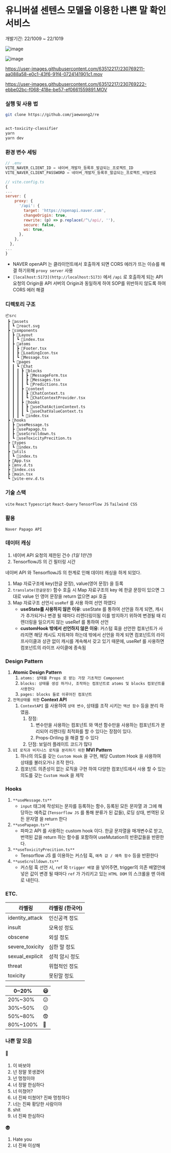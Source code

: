# 유니버셜 센텐스 모델을 이용한 나쁜 말 확인 서비스

개발기간: 22/1009 ~ 22/1019

![image](https://user-images.githubusercontent.com/63512217/196638384-4be6285c-21d4-4558-bb66-8012b458d5ba.png)

![image](https://user-images.githubusercontent.com/63512217/196638245-f6e3208c-35cb-42d0-bf99-8820f6fe9448.png)


https://user-images.githubusercontent.com/63512217/230769211-aa088a58-e0c1-43f6-91f4-0724141901c1.mov



https://user-images.githubusercontent.com/63512217/230769222-ebbe02bc-f068-418e-be57-ef0661559891.MOV

### 실행 및 사용 법

```bash
git clone https://github.com/jaewoong2/re


act-toxicity-classifier
yarn
yarn dev
```

### 환경 변수 세팅

```jsx
// .env
VITE_NAVER_CLIENT_ID = 네이버_개발자_등록후_발급되는_프로젝트_ID
VITE_NAVER_CLIENT_PASSWORD = 네이버_개발자_등록후_발급되는_프로젝트_비밀번호
```

```jsx
// vite.config.ts
{
...
server: {
    proxy: {
      '/api': {
        target: 'https://openapi.naver.com',
        changeOrigin: true,
        rewrite: (p) => p.replace(/^\/api/, ''),
        secure: false,
        ws: true,
      },
    },
  },
...
}
```

- NAVER openAPI 는 클라이언트에서 호출하게 되면 CORS 에러가 뜨는 이슈를 해결 하기위해 `proxy server` 사용
- `[localhost:5173](http://localhost:5173)` 에서 `/api` 로 호출하게 되는 API 요청의 Origin을 API 서버의 Origin과 동일하게 하여 SOP를 위반하지 않도록 하여 CORS 에러 해결

### 디렉토리 구조

```
📦src
 ┣ 📂assets
 ┃ ┗ 📜react.svg
 ┣ 📂components
 ┃ ┣ 📂Layout
 ┃ ┃ ┗ 📜index.tsx
 ┃ ┣ 📂atoms
 ┃ ┃ ┣ 📜Footer.tsx
 ┃ ┃ ┣ 📜LoadingIcon.tsx
 ┃ ┃ ┗ 📜Message.tsx
 ┃ ┗ 📂pages
 ┃ ┃ ┗ 📂Chat
 ┃ ┃ ┃ ┣ 📂blocks
 ┃ ┃ ┃ ┃ ┣ 📜MessageForm.tsx
 ┃ ┃ ┃ ┃ ┣ 📜Messages.tsx
 ┃ ┃ ┃ ┃ ┗ 📜Predictions.tsx
 ┃ ┃ ┃ ┣ 📂context
 ┃ ┃ ┃ ┃ ┣ 📜ChatContext.ts
 ┃ ┃ ┃ ┃ ┗ 📜ChatContextProvider.tsx
 ┃ ┃ ┃ ┣ 📂hooks
 ┃ ┃ ┃ ┃ ┣ 📜useChatActionContext.ts
 ┃ ┃ ┃ ┃ ┗ 📜useChatValueContext.ts
 ┃ ┃ ┃ ┗ 📜index.tsx
 ┣ 📂hooks
 ┃ ┣ 📜useMessage.ts
 ┃ ┣ 📜usePapago.ts
 ┃ ┣ 📜useScrolldown.ts
 ┃ ┗ 📜useToxicityPrecition.ts
 ┣ 📂types
 ┃ ┗ 📜index.ts
 ┣ 📂utils
 ┃ ┗ 📜index.ts
 ┣ 📜App.tsx
 ┣ 📜env.d.ts
 ┣ 📜index.css
 ┣ 📜main.tsx
 ┗ 📜vite-env.d.ts
```

### 기술 스택

`vite` `React` `Typescript` `React-Query` `TensorFlow JS` `Tailwind CSS`

### 활용

`Naver Papago API`

### 데이터 캐싱

1. 네이버 API 요청의 제한된 건수 _(1일 1만건)_
2. TensorflowJS 의 긴 필터링 시간

네이버 API 와 TensorflowJS 의 한계로 인해 데이터 캐싱을 하게 되었다.

1. Map 자료구조에 key(한글 문장), value(영어 문장) 을 등록
2. `translate(한글문장)` 함수 호출 시
   Map 자료구조의 key 에 한글 문장이 있으면 그대로 value 인 영어 문장을 return
   없으면 api 호출
3. Map 자료구조 선언시 `useRef` 를 사용 하여 선언 하였다
   - **useState를 사용하지 않은 이유**: useState 를 통하여 선언을 하게 되면, 캐시가 추가되거나 변경 될 때마다 리렌더링이됨 이를 방지하기 위하여 변경될 때 리렌더링을 일으키지 않는 useRef 를 통하여 선언
   - **customHook 밖에서 선언하지 않은 이유**: 커스텀 훅을 선언한 컴포넌트가 사라지면 해당 캐시도 지워져야 하는데 밖에서 선언을 하게 되면 컴포넌트의 라이프사이클과 상관 없이 캐시를 계속해서 갖고 있기 때문에, useRef 를 사용하면 컴포넌트의 라이프 사이클에 종속됨

### Design Pattern

1. **Atomic Design Pattern**
   1. `atoms: 상태를 Props 로 받는 가장 기초적인 Component`
   2. `blocks: 상태를 생성 하거나, 조작하는 컴포넌트로 atoms 및 blocks 컴포넌트를 사용한다`
   3. `pages: blocks 들로 이루어진 컴포넌트`
2. `전역상태를 위한` **Context API**
   1. `ContextAPI` 를 사용하여 `상태 변수`, 상태를 조작 시키는 `액션 함수` 등을 분리 하였음.
      1. 장점:
         1. 변수만을 사용하는 컴포넌트 와 액션 함수만을 사용하는 컴포넌트가 분리되어 리렌더링 최적화를 할 수 있다는 장점이 있다.
         2. Props-Driling 을 해결 할 수 있다
      2. 단점: 보일러 플레이트 코드가 많다
3. `UI 로직과 비지니스 로직을 분리하기 위한` **MVI Pattern**
   1. 하나의 의도를 갖는 `Custom Hook` 을 구현, 해당 Custom Hook 을 사용하여 상태를 불러오거나 조작 한다.
   2. 컴포넌트 의존성이 없는 로직을 구현 하여 다양한 컴포넌트에서 사용 할 수 있는 의도를 갖는 `Custom Hoo`k 을 제작

### Hooks

1. `**useMessage.ts**`
   - `input` 태그에 작성되는 문자를 등록하는 함수, 등록된 모든 문자열 과 그에 해당하는 예측값 (`Tensorflow JS` 를 통해 분류가 된 값들), 로딩 상태, 번역된 모든 문자열 을 return 한다
2. `**usePapago.ts**`
   - 파파고 API 를 사용하는 custom hook 이다. 한글 문자열을 매개변수로 받고, 번역된 값을 return 하는 함수를 포함하여 useMutation의 반환값들을 반환한다.
3. `**useToxicityPrecition.ts**`
   - Tensorflow JS 를 이용하는 커스텀 훅, `예측 값 / 예측 함수` 등을 반환한다
4. `**useScrolldown.ts**`
   - 커스텀 훅 선언 시, `ref` 와 `trigger 배열` 을 넣어주면, trigger의 의존 배열안에 넣은 값이 변경 될 때마다 `ref` 가 가리키고 있는 `HTML DOM` 의 스크롤을 맨 아래로 내린다.

### ETC.

| 라벨링          | 라벨링 (한국어) |
| --------------- | --------------- |
| identity_attack | 인신공격 정도   |
| insult          | 모욕성 정도     |
| obscene         | 외설 정도       |
| severe_toxicity | 심한 말 정도    |
| sexual_explicit | 성적 암시 정도  |
| threat          | 위협적인 정도   |
| toxicity        | 못된말 정도     |

| 0~20%    | 😃  |
| -------- | --- |
| 20%~30%  | 😕  |
| 30%~50%  | 😕  |
| 50%~80%  | 😨  |
| 80%~100% | 🤬  |

### 나쁜 말 모음

#### 🤬

1. 이 바보야
2. 넌 정말 못생겼어
3. 넌 멍청이야
4. 너 정말 한심하다
5. 너 미쳤어?
6. 너 진짜 미쳤어? 진짜 멍청하다
7. 너는 진짜 황당한 사람이야
8. shit
9. 너 진짜 한심하다

#### 😨

1. Hate you
2. 너 진짜 이상해
